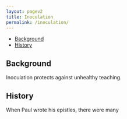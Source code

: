 ```yaml
---
layout: pagev2
title: Inoculation
permalink: /inoculation/
---
```

- [Background](#background)
- [History](#history)

## Background

Inoculation protects against unhealthy teaching. 

## History

When Paul wrote his epistles, there were many 